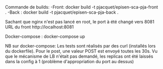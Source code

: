 Commande de builds:
-Front: docker build -t pjacquet/episen-sca-pja-front .
-Back : docker build -t pjacquet/episen-sca-pja-back .

Sachant que nginx n'est pas lancé en root, le port à été changé vers 8081
URL du front http://localhost:8081

Docker-compose :
docker-compose up

NB sur docker-compose:
Les tests sont réalisés par des curl (installés lors du dockerfile). Pour le post, une valeur POST est envoyé toutes les 30s.
Vu que le mécanisme de LB n'était pas demandé, les replicas ont été laissés dans la config à 1 (problème d'appropriation du port au dessus)